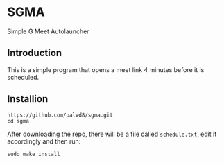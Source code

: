 # SGMA
Simple G Meet Autolauncher
## Introduction
This is a simple program that opens a meet link 4 minutes before it is scheduled. 
## Installion
```
https://github.com/palwd8/sgma.git
cd sgma
```
After downloading the repo, there will be a file called ```schedule.txt```, edit it
accordingly and then run:
```
sudo make install
```
